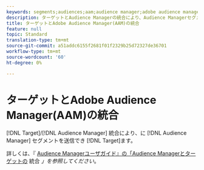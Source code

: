 ```yaml
---
keywords: segments;audiences;aam;audience manager;adobe audience manager;integrate;integration
description: ターゲットとAudience Managerの統合により、Audience ManagerセグメントをAdobe Targetに送信できます
title: ターゲットとAdobe Audience Manager(AAM)の統合
feature: null
topic: Standard
translation-type: tm+mt
source-git-commit: a51addc6155f2681f01f2329b25d72327de36701
workflow-type: tm+mt
source-wordcount: '60'
ht-degree: 0%

---
```



# ターゲットとAdobe Audience Manager(AAM)の統合

[!DNL Target]/[!DNL Audience Manager] 統合により、に [!DNL Audience Manager] セグメントを送信でき [!DNL Target]ます。

詳しくは、『 [Audience Managerユーザガイド』の「Audience Managerとターゲットの](https://docs.adobe.com/content/help/en/audience-manager/user-guide/implementation-integration-guides/integration-other-solutions/aam-target-integration.html) 統合 *」を参照してください*。
